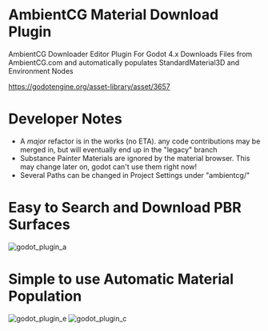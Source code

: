 # AmbientCG Material Download Plugin

  AmbientCG Downloader Editor Plugin For Godot 4.x
  Downloads Files from AmbientCG.com and automatically populates StandardMaterial3D and Environment Nodes
  
  https://godotengine.org/asset-library/asset/3657

# Developer Notes
  - A *major* refactor is in the works (no ETA). any code contributions may be merged in, but will eventually end up in the "legacy" branch
  - Substance Painter Materials are ignored by the material browser. This may change later on, godot can't use them right now!
  - Several Paths can be changed in Project Settings under "ambientcg/"

# Easy to Search and Download PBR Surfaces

![godot_plugin_a](https://github.com/user-attachments/assets/8158dcb9-888a-448b-ab95-9815ee1fd8ad)

# Simple to use Automatic Material Population

![godot_plugin_e](https://github.com/user-attachments/assets/df1bb780-6c91-48f4-bde4-b340ca57454a) ![godot_plugin_c](https://github.com/user-attachments/assets/45392721-0bd4-413f-9372-117cdcd12aae)
